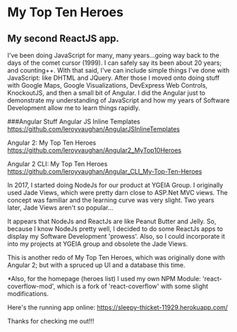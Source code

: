 # My Top Ten Heroes

## My second ReactJS app.

I've been doing JavaScript for many, many years...going way back to the days of the comet cursor (1999).  I can safely say its been about 20 years; and counting++.
With that said, I've can include simple things I've done with JavaScript: like DHTML and JQuery.  After those I moved onto doing stuff with Google Maps, Google Visualizations, DevExpress Web Controls, KnockoutJS, and then a small bit of Angular.  I did the Angular just to demonstrate my understanding of JavaScript and how my years of Software Development allow me to learn things rapidly.

###Angular Stuff
Angular JS Inline Templates
https://github.com/leroyvaughan/AngularJSInlineTemplates

Angular 2: My Top Ten Heroes
https://github.com/leroyvaughan/Angular2_MyTop10Heroes

Angular 2 CLI: My Top Ten Heroes
https://github.com/leroyvaughan/Angular_CLI_My-Top-Ten-Heroes


In 2017, I started doing NodeJs for our product at YGEIA Group.  I originally used Jade Views, which were pretty darn close to ASP.Net MVC views.  The concept was familiar and the learning curve was very slight.  Two years later, Jade Views aren't so popular...

It appears that NodeJs and ReactJs are like Peanut Butter and Jelly.  So, because I know NodeJs pretty well, I decided to do some ReactJs apps to display my Software Development 'prowess'.  Also, so I could incorporate it into my projects at YGEIA group and obsolete the Jade Views.

This is another redo of My Top Ten Heroes, which was originally done with Angular 2; but with a spruced up UI and a database this time.

*Also, for the homepage (heroes list) I used my own NPM Module: 'react-coverflow-mod', which is a fork of 'react-coverflow' with some slight modifications.


Here's the running app online:
https://sleepy-thicket-11929.herokuapp.com/


Thanks for checking me out!!!
